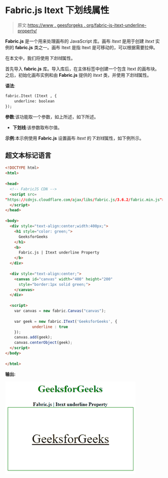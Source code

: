# Fabric.js Itext 下划线属性

> 原文:[https://www . geesforgeks . org/fabric-js-itext-underline-property/](https://www.geeksforgeeks.org/fabric-js-itext-underline-property/)

**Fabric.js** 是一个用来处理画布的 JavaScript 库。画布 *Itext* 是用于创建 *Itext* 实例的 **fabric.js** 类之一。画布 Itext 是指 Itext 是可移动的，可以根据需要拉伸。

在本文中，我们将使用*下划线*属性。

首先导入 **fabric.js** 库。导入库后，在主体标签中创建一个包含 Itext 的画布块。之后，初始化画布实例和由 **Fabric.js** 提供的 *Itext* 类，并使用*下划线*属性。

**语法**:

```html
fabric.Itext (Itext , {
    underline: boolean
});
```

**参数**:该功能取一个参数，如上所述，如下所述。

*   **下划线**:该参数取布尔值。

**示例**:本示例使用 **Fabric.js** 设置画布 *Itext* 的*下划线*属性，如下例所示。

## 超文本标记语言

```html
<!DOCTYPE html> 
<html> 

<head>
  <!-- FabricJS CDN -->
  <script src= 
"https://cdnjs.cloudflare.com/ajax/libs/fabric.js/3.6.2/fabric.min.js"> 
  </script> 
</head> 

<body> 
  <div style="text-align:center;width:400px;"> 
    <h1 style="color: green;"> 
      GeeksforGeeks 
    </h1>
    <b> 
      Fabric.js | Itext underline Property 
    </b> 
  </div> 

  <div style="text-align:center;"> 
    <canvas id="canvas" width="400" height="200"
      style="border:1px solid green;"> 
    </canvas> 
  </div> 

  <script> 
    var canvas = new fabric.Canvas("canvas"); 

    var geek = new fabric.IText('GeeksforGeeks', {
            underline : true
    });
    canvas.add(geek);
    canvas.centerObject(geek); 
  </script> 
</body> 

</html>
```

**输出:**

![](img/f06c412c707cb8b78de38e15abd700c9.png)